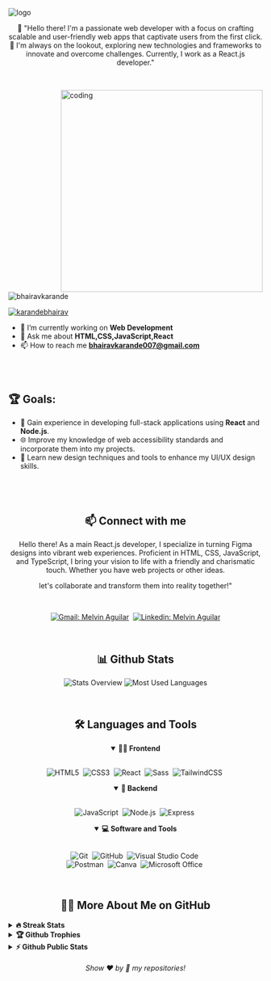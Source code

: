 <!-- Banner 20232A -->
![logo](https://repository-images.githubusercontent.com/280644628/3343df80-c90f-11ea-8f9c-4d5f3ad36cb2)


<p align="center">
👋 
"Hello there! I'm a passionate web developer with a focus on crafting scalable and user-friendly web apps that captivate users from the first click. 🚀 I'm always on the lookout, exploring new technologies and frameworks to innovate and overcome challenges. Currently, I work as a React.js developer."
</p>

##

<br>
<img
  src="https://camo.githubusercontent.com/cae12fddd9d6982901d82580bdf321d81fb299141098ca1c2d4891870827bf17/68747470733a2f2f6d69726f2e6d656469756d2e636f6d2f6d61782f313336302f302a37513379765349765f7430696f4a2d5a2e676966"
  alt="coding"
  align="right"
  width="400px"
/>

<p align="left"> <img src="https://komarev.com/ghpvc/?username=bhairav1999&label=Profile%20views&color=0e75b6&style=flat" alt="bhairavkarande" /> </p>

<p align="left"> <a href="https://twitter.com/karandebhairav" target="blank"><img src="https://img.shields.io/twitter/follow/karandebhairav?logo=twitter&style=for-the-badge" alt="karandebhairav" /></a> </p>

- 🔭 I’m currently working on **Web Development** 
- 💬 Ask me about **HTML,CSS,JavaScript,React** 
- 📫 How to reach me **bhairavkarande007@gmail.com**

<br>
<br>

## 🏆 Goals:

- 🚀 Gain experience in developing full-stack applications using **React** and **Node.js**.
- 🌐 Improve my knowledge of web accessibility standards and incorporate them into my projects.
- 🎨 Learn new design techniques and tools to enhance my UI/UX design skills.


#

<br>

<h2 align="center">📫 Connect with me</h2>

<p align="center">
    Hello there! As a main React.js developer, I specialize in turning Figma designs into vibrant web experiences. Proficient in HTML, CSS, JavaScript, and TypeScript, I bring your vision to life with a friendly and charismatic touch. Whether you have web projects or other ideas.
</p>

<p align="center">
    let's collaborate and transform them into reality together!"
</p>
<br />


<div align = "center">
    
   [![Gmail: Melvin Aguilar](https://img.shields.io/badge/-gmail-red?style=for-the-badge&logo=Gmail&logoColor=white&link=mailto:bhairavkarande007@gmail.com)](mailto:bhairavkarande007@gmail.com)&nbsp;
    [![Linkedin: Melvin Aguilar](https://img.shields.io/badge/-linkedin-blue?style=for-the-badge&logo=Linkedin&logoColor=white&link=https://www.linkedin.com/in/bhairavnathkarande)](https://www.linkedin.com/in/bhairavnathkarande)
    <br>
   
    
      
  </div>


   <br>
    <h2 align="center">📊 Github Stats</h2>
    
  <div align = "center">
    
   ![Stats Overview](https://raw.githubusercontent.com/Bhairavkarande/github-stats/master/generated/overview.svg#gh-dark-mode-only)
    ![Most Used Languages](https://raw.githubusercontent.com/bhairav1999/github-stats/master/generated/languages.svg#gh-dark-mode-only)
    
  </div>
    <br>
    


   <div align = "center">

 <h2 align="center">🛠️ Languages and Tools</h2>
        
   <details open>
        <summary><b>🏄‍♂️ Frontend</b></summary>
        <br>
          
   ![HTML5](https://img.shields.io/badge/-HTML5-E34F26?style=for-the-badge&logo=html5&logoColor=white)&nbsp;
        ![CSS3](https://img.shields.io/badge/-CSS3-1572B6?style=for-the-badge&logo=css3)&nbsp;
        ![React](https://img.shields.io/badge/-React-%23404d59?style=for-the-badge&logo=react)&nbsp;
        ![Sass](https://img.shields.io/badge/-Sass-CC6699?style=for-the-badge&logo=sass&logoColor=white)&nbsp;
        ![TailwindCSS](https://img.shields.io/badge/-Tailwind_CSS-38B2AC?style=for-the-badge&logo=tailwind-css&logoColor=white)&nbsp;
        </details>
        
   <details open>
        <summary><b>🧰 Backend</b></summary>
        <br>
        
  ![JavaScript](https://img.shields.io/badge/Javascript-F7DF1E.svg?style=for-the-badge&logo=javascript&logoColor=black)&nbsp;
        ![Node.js](https://img.shields.io/badge/node.js-339933.svg?style=for-the-badge&logo=nodedotjs&logoColor=white)&nbsp;
        ![Express](https://img.shields.io/badge/express-000000.svg?style=for-the-badge&logo=express&logoColor=white)&nbsp;
        </details>
        

        
 <details open>
        <summary><b>💻 Software and Tools</b></summary>
        <br>
        
  ![Git](https://img.shields.io/badge/-Git-F05032?style=for-the-badge&logo=git&logoColor=white)&nbsp;
        ![GitHub](https://img.shields.io/badge/-GitHub-181717?style=for-the-badge&logo=github)&nbsp;
        ![Visual Studio Code](https://img.shields.io/badge/-VSCODE-007ACC?style=for-the-badge&&logo=visual-studio-code&logoColor=white)&nbsp;
        <br>
        ![Postman](https://img.shields.io/badge/-Postman-FF6C37?style=for-the-badge&logo=postman&logoColor=white)&nbsp;
        ![Canva](https://img.shields.io/badge/-Canva-00C4CC?style=for-the-badge&logo=canva&logoColor=white)&nbsp;
        ![Microsoft Office](https://img.shields.io/badge/-MS%20Office-D83B01?style=for-the-badge&logo=microsoft-office&logoColor=white)&nbsp;
    
   </details>
        
  </div>


  <br>

<h2 align="center">👨‍💻 More About Me on GitHub</h2>


<details>
<summary><b>🔥 Streak Stats</b></summary>
<br>
<p align="center">
<img src="http://github-readme-streak-stats.herokuapp.com?user=bhairav1999&theme=radical&hide_border=true" alt="bhairav" width="390"/>
</p>
</details>

<details>
<summary><b>🏆 Github Trophies</b></summary>
<br>
<p align="center">
<img src="https://github-profile-trophy.vercel.app/?username=bhairav1999&theme=discord" alt="bhairav1999" />
</p>
</details>



<details>
<summary><b>⚡ Github Public Stats</b></summary>
<br>
<p align="center">
<img src="https://github-readme-stats.vercel.app/api?username=bhairav1999&show_icons=true&theme=radical&count_private=true" alt="bhairav" width="420"/>&nbsp;<img src="https://github-readme-stats.vercel.app/api/top-langs/?username=bhairav1999&layout=compact&theme=radical" alt="bhairav" height="165">
</p>
</details>
  
  
<h6 align="center">Show ❤️ by 🌟 my repositories!</h6>
